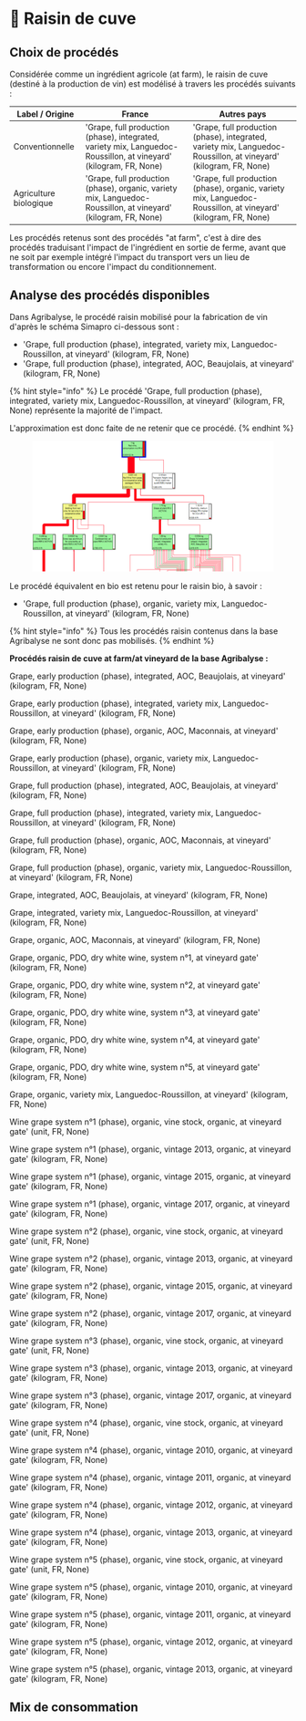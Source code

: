 # 🍇 Raisin de cuve

## Choix de procédés

Considérée comme un ingrédient agricole (at farm), le raisin de cuve (destiné à la production de vin) est modélisé à travers les procédés suivants :&#x20;

| Label / Origine        | France                                                                                                            | Autres pays                                                                                                       |
| ---------------------- | ----------------------------------------------------------------------------------------------------------------- | ----------------------------------------------------------------------------------------------------------------- |
| Conventionnelle        | 'Grape, full production (phase), integrated, variety mix, Languedoc-Roussillon, at vineyard' (kilogram, FR, None) | 'Grape, full production (phase), integrated, variety mix, Languedoc-Roussillon, at vineyard' (kilogram, FR, None) |
| Agriculture biologique | 'Grape, full production (phase), organic, variety mix, Languedoc-Roussillon, at vineyard' (kilogram, FR, None)    | 'Grape, full production (phase), organic, variety mix, Languedoc-Roussillon, at vineyard' (kilogram, FR, None)    |

Les procédés retenus sont des procédés "at farm", c'est à dire des procédés traduisant l'impact de l'ingrédient en sortie de ferme, avant que ne soit par exemple intégré l'impact du transport vers un lieu de transformation ou encore l'impact du conditionnement.

## Analyse des procédés disponibles

Dans Agribalyse, le procédé raisin mobilisé pour la fabrication de vin d'après le schéma Simapro ci-dessous sont :

* 'Grape, full production (phase), integrated, variety mix, Languedoc-Roussillon, at vineyard' (kilogram, FR, None)&#x20;
* 'Grape, full production (phase), integrated, AOC, Beaujolais, at vineyard' (kilogram, FR, None)

{% hint style="info" %}
Le procédé 'Grape, full production (phase), integrated, variety mix, Languedoc-Roussillon, at vineyard' (kilogram, FR, None) représente la majorité de l'impact.&#x20;

L'approximation est donc faite de ne retenir que ce procédé.
{% endhint %}

<figure><img src="../../.gitbook/assets/raisin de cuve.png" alt=""><figcaption></figcaption></figure>

Le procédé équivalent en bio est retenu pour le raisin bio, à savoir :&#x20;

* 'Grape, full production (phase), organic, variety mix, Languedoc-Roussillon, at vineyard' (kilogram, FR, None)

{% hint style="info" %}
Tous les procédés raisin contenus dans la base Agribalyse ne sont donc pas mobilisés.
{% endhint %}

**Procédés raisin de cuve at farm/at vineyard de la base Agribalyse :**&#x20;

Grape, early production (phase), integrated, AOC, Beaujolais, at vineyard' (kilogram, FR, None)

Grape, early production (phase), integrated, variety mix, Languedoc-Roussillon, at vineyard' (kilogram, FR, None)

Grape, early production (phase), organic, AOC, Maconnais, at vineyard' (kilogram, FR, None)

Grape, early production (phase), organic, variety mix, Languedoc-Roussillon, at vineyard' (kilogram, FR, None)

Grape, full production (phase), integrated, AOC, Beaujolais, at vineyard' (kilogram, FR, None)

Grape, full production (phase), integrated, variety mix, Languedoc-Roussillon, at vineyard' (kilogram, FR, None)

Grape, full production (phase), organic, AOC, Maconnais, at vineyard' (kilogram, FR, None)

Grape, full production (phase), organic, variety mix, Languedoc-Roussillon, at vineyard' (kilogram, FR, None)

Grape, integrated, AOC, Beaujolais, at vineyard' (kilogram, FR, None)

Grape, integrated, variety mix, Languedoc-Roussillon, at vineyard' (kilogram, FR, None)

Grape, organic, AOC, Maconnais, at vineyard' (kilogram, FR, None)

Grape, organic, PDO, dry white wine, system n°1, at vineyard gate' (kilogram, FR, None)

Grape, organic, PDO, dry white wine, system n°2, at vineyard gate' (kilogram, FR, None)

Grape, organic, PDO, dry white wine, system n°3, at vineyard gate' (kilogram, FR, None)

Grape, organic, PDO, dry white wine, system n°4, at vineyard gate' (kilogram, FR, None)

Grape, organic, PDO, dry white wine, system n°5, at vineyard gate' (kilogram, FR, None)

Grape, organic, variety mix, Languedoc-Roussillon, at vineyard' (kilogram, FR, None)

Wine grape system n°1 (phase), organic, vine stock, organic, at vineyard gate' (unit, FR, None)

Wine grape system n°1 (phase), organic, vintage 2013, organic, at vineyard gate' (kilogram, FR, None)

Wine grape system n°1 (phase), organic, vintage 2015, organic, at vineyard gate' (kilogram, FR, None)

Wine grape system n°1 (phase), organic, vintage 2017, organic, at vineyard gate' (kilogram, FR, None)

Wine grape system n°2 (phase), organic, vine stock, organic, at vineyard gate' (unit, FR, None)

Wine grape system n°2 (phase), organic, vintage 2013, organic, at vineyard gate' (kilogram, FR, None)

Wine grape system n°2 (phase), organic, vintage 2015, organic, at vineyard gate' (kilogram, FR, None)

Wine grape system n°2 (phase), organic, vintage 2017, organic, at vineyard gate' (kilogram, FR, None)

Wine grape system n°3 (phase), organic, vine stock, organic, at vineyard gate' (unit, FR, None)

Wine grape system n°3 (phase), organic, vintage 2013, organic, at vineyard gate' (kilogram, FR, None)

Wine grape system n°3 (phase), organic, vintage 2017, organic, at vineyard gate' (kilogram, FR, None)

Wine grape system n°4 (phase), organic, vine stock, organic, at vineyard gate' (unit, FR, None)

Wine grape system n°4 (phase), organic, vintage 2010, organic, at vineyard gate' (kilogram, FR, None)

Wine grape system n°4 (phase), organic, vintage 2011, organic, at vineyard gate' (kilogram, FR, None)

Wine grape system n°4 (phase), organic, vintage 2012, organic, at vineyard gate' (kilogram, FR, None)

Wine grape system n°4 (phase), organic, vintage 2013, organic, at vineyard gate' (kilogram, FR, None)

Wine grape system n°5 (phase), organic, vine stock, organic, at vineyard gate' (unit, FR, None)

Wine grape system n°5 (phase), organic, vintage 2010, organic, at vineyard gate' (kilogram, FR, None)

Wine grape system n°5 (phase), organic, vintage 2011, organic, at vineyard gate' (kilogram, FR, None)

Wine grape system n°5 (phase), organic, vintage 2012, organic, at vineyard gate' (kilogram, FR, None)

Wine grape system n°5 (phase), organic, vintage 2013, organic, at vineyard gate' (kilogram, FR, None)

## Mix de consommation



